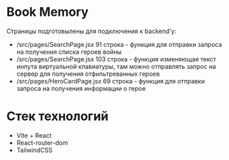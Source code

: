# Book Memory
Страницы подготовылены для подключения к backend'у:
* /src/pages/SearchPage.jsx 91 строка - функция для отправки запроса на получения списка героев войны
* /src/pages/SearchPage.jsx 103 строка - функция изменяющая текст инпута виртуальной клавиатуры, там можно отправлять запрос на сервер для получения отфильтреванных героев
* /src/pages/HeroCardPage.jsx 69 строка - функция для отправки запроса на получения информации о герое

# Стек технологий
* Vite + React
* React-router-dom
* TailwindCSS